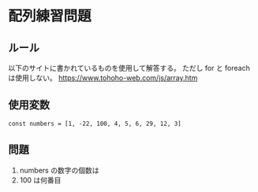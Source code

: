 # 配列練習問題

## ルール

以下のサイトに書かれているものを使用して解答する。
ただし for と foreach は使用しない。
https://www.tohoho-web.com/js/array.htm

## 使用変数

`const numbers = [1, -22, 100, 4, 5, 6, 29, 12, 3]`

## 問題

1. numbers の数字の個数は
2. 100 は何番目
